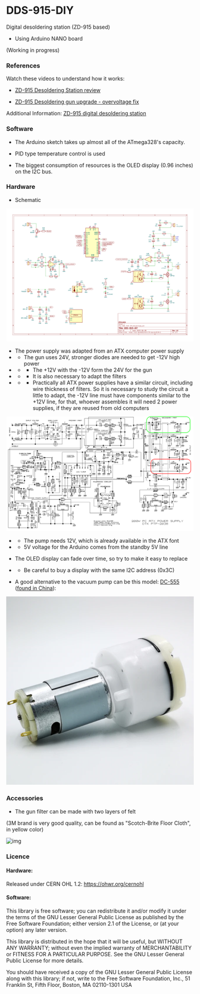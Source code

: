 # DDS-915-DIY
Digital desoldering station (ZD-915 based)
- Using Arduino NANO board

(Working in progress)

### References

Watch these videos to understand how it works:

- [ZD-915 Desoldering Station review](https://www.youtube.com/watch?v=_Ar05rKqoEI)

- [ZD-915 Desoldering gun upgrade - overvoltage fix](https://www.youtube.com/watch?v=MPcmVaqe08Y)

Additional Information: [ZD-915 digital desoldering station](https://eleshop.eu/desolderingstation-zd-915.html)

### Software

- The Arduino sketch takes up almost all of the ATmega328's capacity.

- PID type temperature control is used

- The biggest consumption of resources is the OLED display (0.96 inches) on the I2C bus.

### Hardware

- Schematic

![img](https://raw.githubusercontent.com/rtek1000/DDS-915-DIY/main/Hardware/Doc/DDS-915-DIY_Kicad.png)

- The power supply was adapted from an ATX computer power supply
- - The gun uses 24V, stronger diodes are needed to get -12V high power
- - - The +12V with the -12V form the 24V for the gun
- - - It is also necessary to adapt the filters
- - - Practically all ATX power supplies have a similar circuit, including wire thickness of filters. So it is necessary to study the circuit a little to adapt, the -12V line must have components similar to the +12V line, for that, whoever assembles it will need 2 power supplies, if they are reused from old computers

![img](https://raw.githubusercontent.com/rtek1000/DDS-915-DIY/main/Hardware/Doc/atxps.png)

- - The pump needs 12V, which is already available in the ATX font
- - 5V voltage for the Arduino comes from the standby 5V line

- The OLED display can fade over time, so try to make it easy to replace
- - Be careful to buy a display with the same I2C address (0x3C)

- A good alternative to the vacuum pump can be this model: [DC-555](https://www.aliexpress.com/item/32821282878.html) ([found in China](https://pt.aliexpress.com/w/wholesale-dc-555-pump.html)):

![img](https://raw.githubusercontent.com/rtek1000/DDS-915-DIY/main/Hardware/Doc/pump.png)


### Accessories

- The gun filter can be made with two layers of felt

(3M brand is very good quality, can be found as "Scotch-Brite Floor Cloth", in yellow color)

![img](https://upload.wikimedia.org/wikipedia/commons/1/1b/Colored_felt_cloth.jpg)

### Licence

#### Hardware:
Released under CERN OHL 1.2: https://ohwr.org/cernohl

#### Software:
This library is free software; you can redistribute it and/or modify it under the terms of the GNU Lesser General Public License as published by the Free Software Foundation; either version 2.1 of the License, or (at your option) any later version.

This library is distributed in the hope that it will be useful, but WITHOUT ANY WARRANTY; without even the implied warranty of MERCHANTABILITY or FITNESS FOR A PARTICULAR PURPOSE. See the GNU Lesser General Public License for more details.

You should have received a copy of the GNU Lesser General Public License along with this library; if not, write to the Free Software Foundation, Inc., 51 Franklin St, Fifth Floor, Boston, MA 02110-1301 USA
